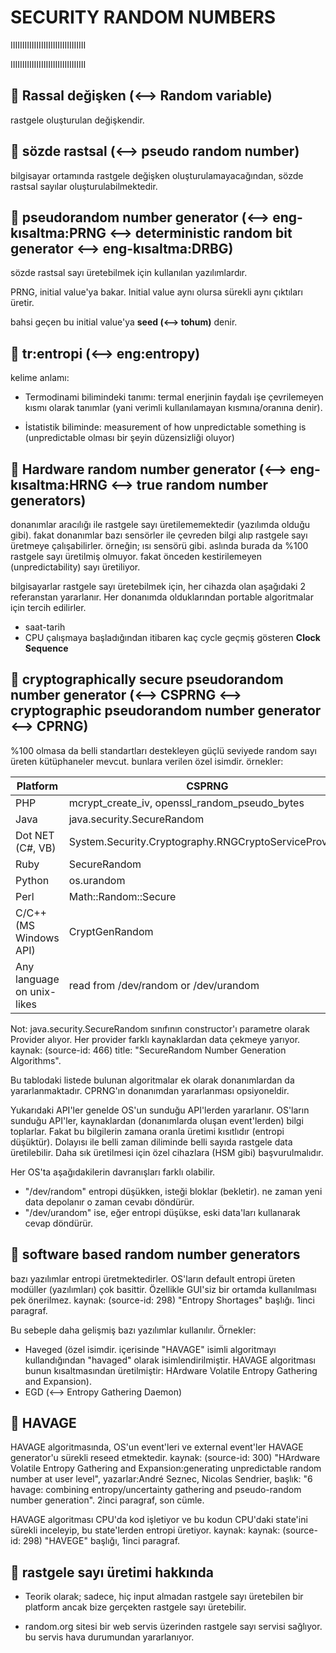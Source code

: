 # SECURITY RANDOM NUMBERS

IIIIIIIIIIIIIIIIIIIIIIIIIIIIIIII

IIIIIIIIIIIIIIIIIIIIIIIIIIIIIIII

## 📌 Rassal değişken (⟷ Random variable)

rastgele oluşturulan değişkendir.

## 📌 sözde rastsal (⟷ pseudo random number)

bilgisayar ortamında rastgele değişken oluşturulamayacağından, sözde rastsal sayılar oluşturulabilmektedir.

## 📌 pseudorandom number generator (⟷ eng-kısaltma:PRNG ⟷ deterministic random bit generator ⟷ eng-kısaltma:DRBG)

sözde rastsal sayı üretebilmek için kullanılan yazılımlardır.

PRNG, initial value'ya bakar. Initial value aynı olursa sürekli aynı çıktıları üretir.

bahsi geçen bu initial value'ya __seed (⟷ tohum)__ denir.

## 📌 tr:entropi (⟷ eng:entropy)

kelime anlamı:

- Termodinami bilimindeki tanımı: termal enerjinin faydalı işe çevrilemeyen kısmı olarak tanımlar (yani verimli kullanılamayan kısmına/oranına denir).

- İstatistik biliminde: measurement of how unpredictable something is (unpredictable olması bir şeyin düzensizliği oluyor)

## 📌 Hardware random number generator (⟷ eng-kısaltma:HRNG ⟷ true random number generators)

donanımlar aracılığı ile rastgele sayı üretilememektedir (yazılımda olduğu gibi). fakat donanımlar bazı sensörler ile çevreden bilgi alıp rastgele sayı üretmeye çalışabilirler. örneğin; ısı sensörü gibi. aslında burada da %100 rastgele sayı üretilmiş olmuyor. fakat önceden kestirilemeyen (unpredictability) sayı üretiliyor.

bilgisayarlar rastgele sayı üretebilmek için, her cihazda olan aşağıdaki 2 referanstan yararlanır. Her donanımda olduklarından portable algoritmalar için tercih edilirler.

- saat-tarih
- CPU çalışmaya başladığından itibaren kaç cycle geçmiş gösteren __Clock Sequence__

## 📌 cryptographically secure pseudorandom number generator (⟷ CSPRNG ⟷ cryptographic pseudorandom number generator ⟷ CPRNG)

%100 olmasa da belli standartları destekleyen güçlü seviyede random sayı üreten kütüphaneler mevcut. bunlara verilen özel isimdir. örnekler:

| Platform                               | CSPRNG                                                |
|----------------------------------------|-------------------------------------------------------|
| PHP                                    | mcrypt_create_iv, openssl_random_pseudo_bytes         |
| Java                                   | java.security.SecureRandom                            |
| Dot NET (C#, VB)                       | System.Security.Cryptography.RNGCryptoServiceProvider |
| Ruby                                   | SecureRandom                                          |
| Python                                 | os.urandom                                            |
| Perl                                   | Math::Random::Secure                                  |
| C/C++ (MS Windows API)          | CryptGenRandom                                        |
| Any language on unix-likes             | read from /dev/random or /dev/urandom                 |

Not: java.security.SecureRandom sınıfının constructor'ı parametre olarak Provider alıyor. Her provider farklı kaynaklardan data çekmeye yarıyor. kaynak: (source-id: 466) title: "SecureRandom Number Generation Algorithms".

Bu tablodaki listede bulunan algoritmalar ek olarak donanımlardan da yararlanmaktadır. CPRNG'ın donanımdan yararlanması opsiyoneldir.

Yukarıdaki API'ler genelde OS'un sunduğu API'lerden yararlanır. OS'ların sunduğu API'ler, kaynaklardan (donanımlarda oluşan event'lerden) bilgi toplarlar. Fakat bu bilgilerin zamana oranla üretimi kısıtlıdır (entropi düşüktür). Dolayısı ile belli zaman diliminde belli sayıda rastgele data üretilebilir. Daha sık üretilmesi için özel cihazlara (HSM gibi) başvurulmalıdır.

Her OS'ta aşağıdakilerin davranışları farklı olabilir.

- "/dev/random" entropi düşükken, isteği bloklar (bekletir). ne zaman yeni data depolanır o zaman cevabı döndürür.
- "/dev/urandom" ise, eğer entropi düşükse, eski data'ları kullanarak cevap döndürür.

## 📌 software based random number generators

bazı yazılımlar entropi üretmektedirler. OS'ların default entropi üreten modüller (yazılımları) çok basittir. Özellikle GUI'siz bir ortamda kullanılması pek önerilmez. kaynak: (source-id: 298) "Entropy Shortages" başlığı. 1inci paragraf.

Bu sebeple daha gelişmiş bazı yazılımlar kullanılır. Örnekler:

- Haveged (özel isimdir. içerisinde "HAVAGE" isimli algoritmayı kullandığından "havaged" olarak isimlendirilmiştir. HAVAGE algoritması bunun kısaltmasından üretilmiştir: HArdware Volatile Entropy Gathering and Expansion).
- EGD (⟷ Entropy Gathering Daemon)

## 📌 HAVAGE

HAVAGE algoritmasında, OS'un event'leri ve external event'ler HAVAGE generator'u sürekli reseed etmektedir. kaynak: (source-id: 300) "HArdware Volatile Entropy Gathering and Expansion:generating unpredictable random number at user level", yazarlar:André Seznec, Nicolas Sendrier, başlık: "6 havage: combining entropy/uncertainty gathering and pseudo-random number generation". 2inci paragraf, son cümle.

HAVAGE algoritması CPU'da kod işletiyor ve bu kodun CPU'daki state'ini sürekli inceleyip, bu state'lerden entropi üretiyor. kaynak: kaynak: (source-id: 298) "HAVEGE" başlığı, 1inci paragraf.

## 📌 rastgele sayı üretimi hakkında

- Teorik olarak; sadece, hiç input almadan rastgele sayı üretebilen bir platform ancak bize gerçekten rastgele sayı üretebilir.

- random.org sitesi bir web servis üzerinden rastgele sayı servisi sağlıyor. bu servis hava durumundan yararlanıyor.
